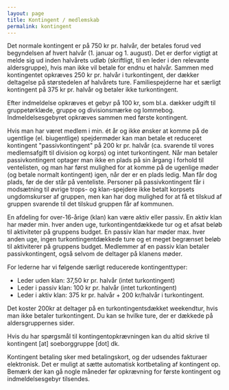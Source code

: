 ```yaml
---
layout: page
title: Kontingent / medlemskab
permalink: kontingent
---
```

Det normale kontingent er på 750 kr pr. halvår, der betales forud ved begyndelsen af hvert halvår (1. januar og 1. august). Det er derfor vigtigt at melde sig ud inden halvårets udløb&nbsp;(skriftligt, til en leder i den relevante aldersgruppe), hvis man ikke vil betale for endnu et halvår. Sammen med kontingentet opkræves 250 kr pr. halvår i turkontingent, der dækker deltagelse på størstedelen af halvårets ture. Familiespejderne har et særligt kontingent på 375 kr pr. halvår og betaler ikke turkontingent.

Efter indmeldelse opkræves et gebyr på 100 kr, som bl.a. dækker udgift til gruppetørklæde, gruppe og divisionsmærke og lommebog. Indmeldelsesgebyret opkræves sammen med første kontingent.

Hvis man har været medlem i min. ét år og ikke ønsker at komme på de ugentlige (el. biugentlige) spejdermøder kan man betale et reduceret kontingent "passivkontingent" på 200 kr pr. halvår (ca. svarende til vores medlemsafgift til division og korps) og intet turkontingent. Når man betaler passivkontingent optager man ikke en plads på sin årgang i forhold til ventelisten, og man har først mulighed for at komme på de ugenlige møder (og betale normalt kontingent) igen, når der er en plads ledig. Man får dog plads, før de der står på venteliste. Personer på passivkontingent får i modsætning til øvrige trops- og klan-spejdere ikke betalt korpsets ungdomskurser af gruppen, men kan har dog mulighed for at få et tilskud af gruppen svarende til det tilskud gruppen får af kommunen.

En afdeling for over-16-årige (klan) kan være aktiv eller passiv. En aktiv klan har møder min. hver anden uge, turkontingentdækkede tur og et afsat beløb til aktiviteter på gruppens budget. En passiv klan har møder max. hver anden uge, ingen turkontingentdækkede ture og et meget begrænset beløb til aktiviterer på gruppens budget. Medlemmer af en passiv klan betaler passivkontingent, også selvom de deltager på klanens møder.&nbsp;

For lederne har vi følgende særligt reducerede kontingenttyper:

<ul><li>Leder uden klan: 37,50 kr pr. halvår (intet turkontingent)</li><li>Leder i passiv klan: 100 kr pr. halvår (intet turkontingent)</li><li>Leder i aktiv klan: 375 kr pr. halvår + 200 kr/halvår i turkontingent.</li></ul>

Det koster 200kr at deltager på en turkontingentsdækket weekendtur, hvis man ikke betaler turkontingent.&nbsp;Du kan se hvilke ture, der er dækkede på aldersgruppernes sider.

Hvis du har spørgsmål til kontingentopkrævningen kan du altid skrive til kontingent [at] soeborggruppe [dot] dk.

Kontingent betaling sker med betalingskort, og der udsendes fakturaer elektronisk. Det er muligt at sætte automatisk kortbetaling af kontingent op. Bemærk der kan gå nogle måneder før opkrævning for første kontingent og indmeldelsesgebyr tilsendes.